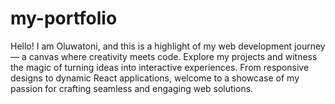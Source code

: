 # my-portfolio
Hello! I am Oluwatoni, and this is a highlight of my web development journey — a canvas where creativity meets code. Explore my projects and witness the magic of turning ideas into interactive experiences. From responsive designs to dynamic React applications, welcome to a showcase of my passion for crafting seamless and engaging web solutions. 
